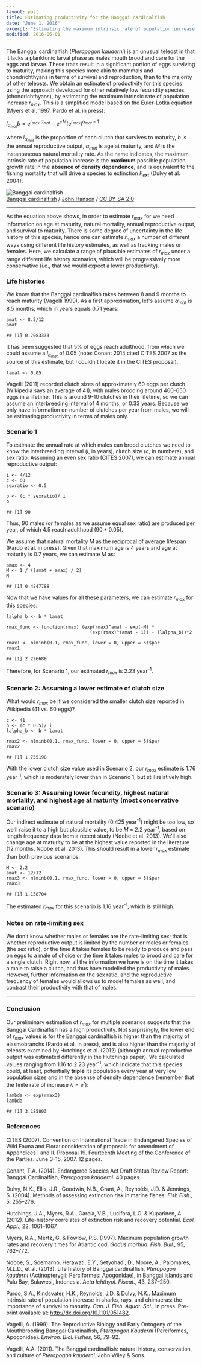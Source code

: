 ```yaml
---
layout: post
title: Estimating productivity for the Banggai cardinalfish
date: "June 1, 2016"
excerpt: "Estimating the maximum intrinsic rate of population increase under different life history scenarios"
modified: 2016-06-01
---
```


The Banggai cardinalfish (*Pterapogon kauderni*) is an unusual teleost
in that it lacks a planktonic larval phase as males mouth brood and care
for the eggs and larvae. These traits result in a significant
portion of eggs surviving to maturity, making this species more akin to
mammals and chondrichthyans in terms of survival and reproduction, than
to the majority of other teleosts. We obtain an estimate of productivity
for this species using the approach developed for other relatively low
fecundity species (chondrichthyans), by estimating the maximum intrinsic
rate of population increase *r*<sub>*max*</sub>. This is a
simplified model based on the Euler-Lotka equation (Myers et al. 1997,
Pardo et al. in press):

*l*<sub>*α*<sub>*mat*</sub></sub>*b* = *e*<sup>*r*<sub>*max*</sub> *α*<sub>*mat*</sub></sup> − *e*<sup>−*M*</sup>(*e*<sup>*r*<sub>*max*</sub></sup>)<sup>*α*<sub>*mat*</sub> − 1</sup>

where *l*<sub>*α*<sub>*mat*</sub></sub> is the proportion of each
clutch that survives to maturity, *b* is the annual reproductive output,
*α*<sub>*mat*</sub> is age at maturity, and *M* is the instantaneous
natural mortality rate. As the name indicates, the maximum intrinsic
rate of population increase is the **maximum** possible population
growth rate in the **absence of density dependence**, and is equivalent
to the fishing mortality that will drive a species to extinction
*F*<sub>*e**x**t*</sub> (Dulvy et al. 2004).

![Banggai cardinalfish](/figure/913px-Banggai_cardinal_fish.jpg)<br>
[Banggai cardinalfish](http://www.flickr.com/photos/jonhanson/207565670/in/set-72157594219248063/)
/ [John Hanson](http://www.flickr.com/people/61952179@N00) / [CC BY-SA
2.0](https://creativecommons.org/licenses/by-sa/2.0/deed.en)

------------------------------------------------------------------------

As the equation above shows, in order to estimate
*r*<sub>*max*</sub> for we need information on age at maturity,
natural mortality, annual reproductive output, and survival to maturity.
There is some degree of uncertainty in the life history of this species,
hence one can estimate *r*<sub>*max*</sub> a number of different
ways using different life history estimates, as well as tracking males
or females. Here, we calculate a range of plausible estimates of
*r*<sub>*max*</sub> under a range different life history scenarios,
which will be progressively more conservative (i.e., that we would
expect a lower productivity).

### Life histories

We know that the Banggai cardinalfish takes between 8 and 9 months to
reach maturity (Vagelli 1999). As a first approximation, let's assume
*α*<sub>*mat*</sub> is 8.5 months, which in years equals 0.71 years:

    amat <- 8.5/12
    amat

    ## [1] 0.7083333

It has been suggested that 5% of eggs reach adulthood, from which we
could assume a *l*<sub>*α*<sub>*mat*</sub></sub> of 0.05 (note:
Conant 2014 cited CITES 2007 as the source of this estimate, but I
couldn't locate it in the CITES proposal).

    lamat <- 0.05

Vagelli (2011) recorded clutch sizes of approximately 60 eggs per clutch
(Wikipedia says an average of 41), with males brooding around 400-650
eggs in a lifetime. This is around 9-10 clutches in their lifetime, so
we can assume an interbreeding interval of 4 months, or 0.33 years.
Because we only have information on number of clutches per year from
males, we will be estimating productivity in terms of males only.

### Scenario 1

To estimate the annual rate at which males can brood clutches we need to
know the interbreeding interval (*i*, in years), clutch size (*c*, in
numbers), and sex ratio. Assuming an even sex ratio (CITES 2007), we can
estimate annual reproductive output:

    i <- 4/12
    c <- 60
    sexratio <- 0.5 

    b <- (c * sexratio)/ i
    b

    ## [1] 90

Thus, 90 males (or females as we assume equal sex ratio) are produced
per year, of which 4.5 reach adulthood (90 \* 0.05).

We assume that natural mortality *M* as the reciprocal of average
lifespan (Pardo et al. in press). Given that maximum age is 4 years and
age at maturity is 0.7 years, we can estimate *M* as:

    amax <- 4
    M <- 1 / ((amat + amax) / 2)
    M

    ## [1] 0.4247788

Now that we have values for all these parameters, we can estimate
*r*<sub>*max*</sub> for this species:

    lalpha_b <- b * lamat  

    rmax_func <- function(rmax) (exp(rmax)^amat - exp(-M) * 
                                   (exp(rmax)^(amat - 1)) - (lalpha_b))^2

    rmax1 <- nlminb(0.1, rmax_func, lower = 0, upper = 5)$par
    rmax1

    ## [1] 2.226688

Therefore, for Scenario 1, our estimated *r*<sub>*max*</sub> is 2.23
year<sup>-1</sup>.

### Scenario 2: Assuming a lower estimate of clutch size

What would *r*<sub>*max*</sub> be if we considered the smaller
clutch size reported in Wikipedia (41 vs. 60 eggs)?

    c <- 41
    b <- (c * 0.5)/ i
    lalpha_b <- b * lamat  

    rmax2 <- nlminb(0.1, rmax_func, lower = 0, upper = 5)$par
    rmax2

    ## [1] 1.755198

With the lower clutch size value used in Scenario 2, our
*r*<sub>*max*</sub> estimate is 1.76 year<sup>-1</sup>, which is moderately lower
than in Scenario 1, but still relatively high.

### Scenario 3: Assuming lower fecundity, highest natural mortality, and highest age at maturity (most conservative scenario)

Our indirect estimate of natural mortality (0.425 year<sup>-1</sup>) might be too
low, so we'll raise it to a high but plausible value, to be *M* = 2.2
year<sup>-1</sup>, based on length frequency data from a recent study (Ndobe et al.
2013). We'll also change age at maturity to be at the highest value
reported in the literature (12 months, Ndobe et al. 2013). This should
result in a lower *r*<sub>*max*</sub> estimate than both previous
scenarios:

    M <- 2.2
    amat <- 12/12
    rmax3 <- nlminb(0.1, rmax_func, lower = 0, upper = 5)$par
    rmax3

    ## [1] 1.158704

The estimated *r*<sub>*max*</sub> for this scenario is 1.16 year<sup>-1</sup>,
which is still high.

### Notes on rate-limiting sex

We don't know whether males or females are the rate-limiting sex; that
is whether reproductive output is limited by the number or males or
females (the sex ratio), or the time it takes females to be ready to
produce and pass on eggs to a male of choice or the time it takes males
to brood and care for a single clutch. Right now, all the information we
have is on the time it takes a male to raise a clutch, and thus have
modelled the productivity of males. However, further information on the
sex ratio, and the reproductive frequency of females would allows us to
model females as well, and contrast their productivity with that of
males.

------------------------------------------------------------------------

### Conclusion

Our preliminary estimation of *r*<sub>*max*</sub> for multiple
scenarios suggests that the Banggai Cardinalfish has a high
productivity. Not surprisingly, the lower end of *r*<sub>*max*</sub>
values is for the Banggai cardinalfish is higher than the majority of
elasmobranchs (Pardo et al. in press), and is also higher than the
majority of teleosts examined by Hutchings et al. (2012) (although
annual reproductive output was estimated differently in the Hutchings
paper). We calculated values ranging from 1.16 to 2.23 year<sup>-1</sup>, which
indicate that this species could, at least, potentially **triple** its
population every year at very low population sizes and in the absense of
density dependence (remember that the finite rate of increase
*λ* = *e*<sup>*r*</sup>):

    lambda <- exp(rmax3)
    lambda

    ## [1] 3.185803

### References

CITES (2007). Convention on International Trade in Endangered Species of
Wild Fauna and Flora: consideration of proposals for amendment of
Appendices I and II. Proposal 19. Fourteenth Meeting of the Conference
of the Parties. June 3-15, 2007. 12 pages.

Conant, T.A. (2014). Endangered Species Act Draft Status Review Report:
Banggai Cardinalfish, *Pterapogon kauderni*. 40 pages.

Dulvy, N.K., Ellis, J.R., Goodwin, N.B., Grant, A., Reynolds, J.D. &
Jennings, S. (2004). Methods of assessing extinction risk in marine
fishes. *Fish Fish.*, 5, 255–276.

Hutchings, J.A., Myers, R.A., García, V.B., Lucifora, L.O. & Kuparinen,
A. (2012). Life-history correlates of extinction risk and recovery
potential. *Ecol. Appl.*, 22, 1061–1067.

Myers, R.A., Mertz, G. & Fowlow, P.S. (1997). Maximum population growth
rates and recovery times for Atlantic cod, *Gadus morhua*. *Fish.
Bull.*, 95, 762–772.

Ndobe, S., Soemarno, Herawati, E.Y., Setyohadi, D., Moore, A.,
Palomares, M.L.D., et al. (2013). Life history of Banggai cardinalfish,
*Pterapogon kauderni* (Actinopterygii: Perciformes: Apogonidae), in
Banggai Islands and Palu Bay, Sulawesi, Indonesia. *Acta Ichthyol.
Piscat.*, 43, 237–250.

Pardo, S.A., Kindsvater, H.K., Reynolds, J.D. & Dulvy, N.K.. Maximum
intrinsic rate of population increase in sharks, rays, and chimaeras:
the importance of survival to maturity. *Can. J. Fish. Aquat. Sci.*, in
press. Pre-print available at: <http://dx.doi.org/10.1101/051482>.

<!--Tweddle, D. & Turner, J.L. (1977). Age, growth and natural mortality rates of some cichlid fishes of Lake Malawi. *J. Fish Biol.*, 10, 385–398. -->
Vagelli, A. (1999). The Reproductive Biology and Early Ontogeny of the
Mouthbrooding Banggai Cardinalfish, *Pterapogon Kauderni* (Perciformes,
Apogonidae). *Environ. Biol. Fishes*, 56, 79–92.

Vagelli, A.A. (2011). The Banggai cardinalfish: natural history,
conservation, and culture of *Pterapogon kauderni*. John Wiley & Sons.

<!--
Hrmmmm.... To be continued...

We first load function that estimates $r_{max}$:


```r
source("rmax_single_function.R")
```

This loads the custom made function `rmaxnls`.


```r
params <- cbind(amat, amax, lamat, b)

rmax_val <- apply(params, 1, rmaxnlm, method = "new", mortality = "lifespan", lamat = TRUE)
rmax_val
```

```
## [1] 1.320507
```

$r_{max}$ = 1.32 year\textsuperscript{-1}?!?!?!? Double-checking by calculating it without helper function:

--->
